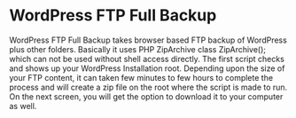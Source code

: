 WordPress FTP Full Backup
=========================

WordPress FTP Full Backup takes browser based FTP backup of WordPress plus other folders. Basically it uses PHP ZipArchive class ZipArchive(); which can not be used without shell access directly. The first script checks and shows up your WordPress Installation root. Depending upon the size of your FTP content, it can taken few minutes to few hours to complete the process and will create a zip file on the root where the script is made to run. On the next screen, you will get the option to download it to your computer as well.